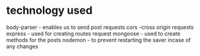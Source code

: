 # technology used
body-parser - enables us to send post requests
cors -cross origin requests
express - used for creating routes request
mongoose - used to create methods for the posts
nodemon - to prevent restarting the saver incase of any changes